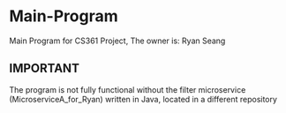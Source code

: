 # Main-Program
Main Program for CS361 Project,
The owner is: Ryan Seang

## IMPORTANT
The program is not fully functional without the filter microservice (MicroserviceA_for_Ryan) written in Java, located in a different repository
